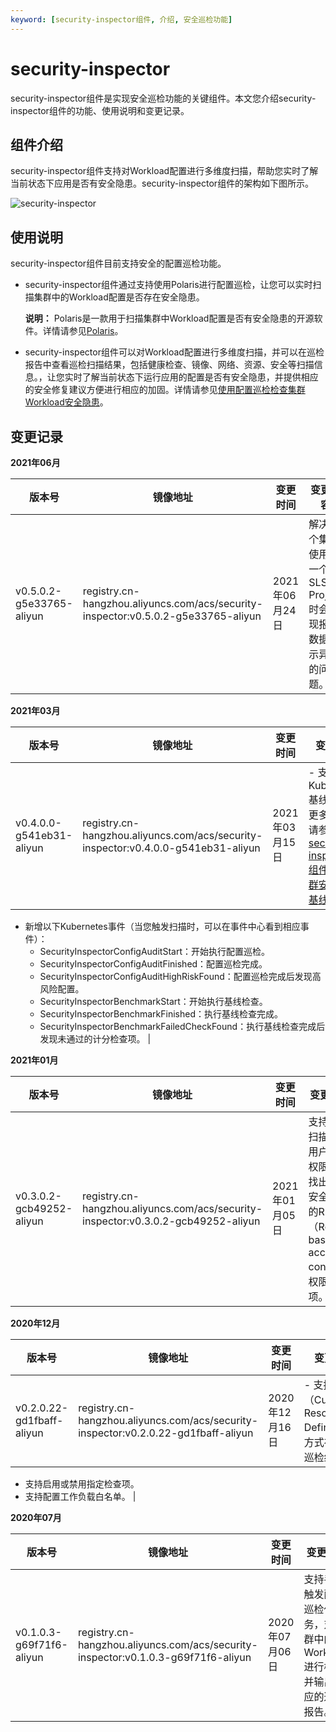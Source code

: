```yaml
---
keyword: [security-inspector组件, 介绍, 安全巡检功能]
---
```


# security-inspector

security-inspector组件是实现安全巡检功能的关键组件。本文您介绍security-inspector组件的功能、使用说明和变更记录。

## 组件介绍

security-inspector组件支持对Workload配置进行多维度扫描，帮助您实时了解当前状态下应用是否有安全隐患。security-inspector组件的架构如下图所示。

![security-inspector](https://static-aliyun-doc.oss-accelerate.aliyuncs.com/assets/img/zh-CN/2814805061/p129654.png)

## 使用说明

security-inspector组件目前支持安全的配置巡检功能。

-   security-inspector组件通过支持使用Polaris进行配置巡检，让您可以实时扫描集群中的Workload配置是否存在安全隐患。

    **说明：** Polaris是一款用于扫描集群中Workload配置是否有安全隐患的开源软件。详情请参见[Polaris](https://github.com/FairwindsOps/polaris)。

-   security-inspector组件可以对Workload配置进行多维度扫描，并可以在巡检报告中查看巡检扫描结果，包括健康检查、镜像、网络、资源、安全等扫描信息。，让您实时了解当前状态下运行应用的配置是否有安全隐患，并提供相应的安全修复建议方便进行相应的加固。详情请参见[使用配置巡检检查集群Workload安全隐患](/intl.zh-CN/Kubernetes集群用户指南/安全/容器应用安全/使用配置巡检检查集群Workload安全隐患.md)。

## 变更记录

**2021年06月**

|版本号|镜像地址|变更时间|变更内容|
|---|----|----|----|
|v0.5.0.2-g5e33765-aliyun|registry.cn-hangzhou.aliyuncs.com/acs/security-inspector:v0.5.0.2-g5e33765-aliyun|2021年06月24日|解决多个集群使用同一个SLS Project时会出现报表数据显示异常的问题。|

**2021年03月**

|版本号|镜像地址|变更时间|变更内容|
|---|----|----|----|
|v0.4.0.0-g541eb31-aliyun|registry.cn-hangzhou.aliyuncs.com/acs/security-inspector:v0.4.0.0-g541eb31-aliyun|2021年03月15日|-   支持CIS Kubernetes基线检查。更多信息，请参见[使用security-inspector组件实现集群安全CIS基线检查](/intl.zh-CN/Kubernetes集群用户指南/安全/基础设施安全/使用security-inspector组件实现集群安全CIS基线检查.md)。
-   新增以下Kubernetes事件（当您触发扫描时，可以在事件中心看到相应事件）：
    -   SecurityInspectorConfigAuditStart：开始执行配置巡检。
    -   SecurityInspectorConfigAuditFinished：配置巡检完成。
    -   SecurityInspectorConfigAuditHighRiskFound：配置巡检完成后发现高风险配置。
    -   SecurityInspectorBenchmarkStart：开始执行基线检查。
    -   SecurityInspectorBenchmarkFinished：执行基线检查完成。
    -   SecurityInspectorBenchmarkFailedCheckFound：执行基线检查完成后发现未通过的计分检查项。 |

**2021年01月**

|版本号|镜像地址|变更时间|变更内容|
|---|----|----|----|
|v0.3.0.2-gcb49252-aliyun|registry.cn-hangzhou.aliyuncs.com/acs/security-inspector:v0.3.0.2-gcb49252-aliyun|2021年01月05日|支持通过扫描匿名用户访问权限配置找出存在安全隐患的RBAC（Role-based access control）权限配置项。|

**2020年12月**

|版本号|镜像地址|变更时间|变更内容|
|---|----|----|----|
|v0.2.0.22-gd1fbaff-aliyun|registry.cn-hangzhou.aliyuncs.com/acs/security-inspector:v0.2.0.22-gd1fbaff-aliyun|2020年12月16日|-   支持以CRD（Custom Resource Definitions）方式存储最新巡检结果。
-   支持启用或禁用指定检查项。
-   支持配置工作负载白名单。 |

**2020年07月**

|版本号|镜像地址|变更时间|变更内容|
|---|----|----|----|
|v0.1.0.3-g69f71f6-aliyun|registry.cn-hangzhou.aliyuncs.com/acs/security-inspector:v0.1.0.3-g69f71f6-aliyun|2020年07月06日|支持手动触发配置巡检任务，对集群中的Workload进行检查并输出相应的巡检报告。|

